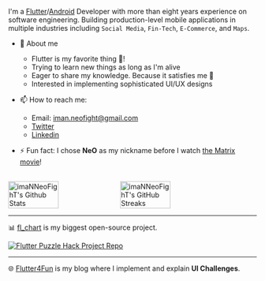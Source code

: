 I'm a [Flutter](https://flutter.dev)/[Android](https://www.android.com) Developer with more than eight years experience on software engineering. Building production-level mobile applications in multiple industries including `Social Media`, `Fin-Tech`, `E-Commerce`, and `Maps`.

* 🤗 About me
    - Flutter is my favorite thing 💙!
    - Trying to learn new things as long as I'm alive
    - Eager to share my knowledge. Because it satisfies me 🥳
    - Interested in implementing sophisticated UI/UX designs
    

* 📫 How to reach me:
    * Email: iman.neofight@gmail.com
    * [Twitter](https://twitter.com/imaN_Khoshabi)
    * [Linkedin](https://www.linkedin.com/in/iman-khoshabi-7782a9114)

* ⚡ Fun fact: I chose **NeO** as my nickname before I watch [the Matrix movie](https://en.wikipedia.org/wiki/The_Matrix_(franchise))!
  
<br />
<div style="display: flex; align-items: center;">
<img width="45%" src="https://github-readme-stats.vercel.app/api?username=imaNNeoFighT&show_icons=true&count_private=true&hide_title=false&theme=dracula" alt="imaNNeoFighT's Github Stats" />

<img width="45%" src="https://github-readme-streak-stats.herokuapp.com?user=imaNNeoFighT&theme=dracula&date_format=M%20j%5B%2C%20Y%5D" alt="imaNNeoFighT's GitHub Streaks" />
</div>

-------
📊 [fl_chart](https://pub.dev/packages/fl_chart) is my biggest open-source project.
<div>
  <a href="https://github.com/imaNNeoFighT/fl_chart">
  <img src="https://github-readme-stats.vercel.app/api/pin/?username=imaNNeoFighT&repo=fl_chart&theme=dracula" alt="Flutter Puzzle Hack Project Repo" />
  </a>
</div>

-------

🌐 [Flutter4Fun](http://flutter4fun.com) is my blog where I implement and explain **UI Challenges**.
